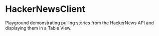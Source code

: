 # HackerNewsClient
Playground demonstrating pulling stories from the HackerNews API and displaying them in a Table View.
